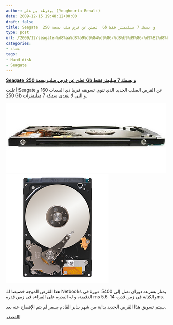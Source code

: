 ```yaml
---
author: يوغرطة بن علي (Youghourta Benali)
date: 2009-12-15 19:48:12+00:00
draft: false
title: Seagate  تعلن عن قرص صلب بسعة 250  Gb و بسمك 7 ميليمتر فقط
type: post
url: /2009/12/seagate-%d8%aa%d8%b9%d9%84%d9%86-%d8%b9%d9%86-%d9%82%d8%b1%d8%b5-%d8%b5%d9%84%d8%a8-%d8%a8%d8%b3%d8%b9%d8%a9-250-gb-%d9%88-%d8%a8%d8%b3%d9%85%d9%83-7-%d9%85%d9%8a%d9%84%d9%8a%d9%85%d8%aa%d8%b1/
categories:
- عتاد
tags:
- Hard disk
- Seagate
---
```


[**Seagate  تعلن عن قرص صلب بسعة 250  Gb و بسمك 7 ميليمتر فقط**](https://www.it-scoop.com/2009/12/seagate-%d8%aa%d8%b9%d9%84%d9%86-%d8%b9%d9%86-%d9%82%d8%b1%d8%b5-%d8%b5%d9%84%d8%a8-%d8%a8%d8%b3%d8%b9%d8%a9-250-gb-%d9%88-%d8%a8%d8%b3%d9%85%d9%83-7-%d9%85%d9%8a%d9%84%d9%8a%d9%85%d8%aa%d8%b1/)



أعلنت Seagate عن القرص الصلب الجديد الذي تنوي تسويقه قريبا ذي السعات 160 و 250 Gb و التي لا يتعدى سمكه 7 ميليمترات.


[![](1260864824.jpg)
](https://www.it-scoop.com/2009/12/seagate-%d8%aa%d8%b9%d9%84%d9%86-%d8%b9%d9%86-%d9%82%d8%b1%d8%b5-%d8%b5%d9%84%d8%a8-%d8%a8%d8%b3%d8%b9%d8%a9-250-gb-%d9%88-%d8%a8%d8%b3%d9%85%d9%83-7-%d9%85%d9%8a%d9%84%d9%8a%d9%85%d8%aa%d8%b1/)[![](1260864999.png)
](https://www.it-scoop.com/2009/12/seagate-%d8%aa%d8%b9%d9%84%d9%86-%d8%b9%d9%86-%d9%82%d8%b1%d8%b5-%d8%b5%d9%84%d8%a8-%d8%a8%d8%b3%d8%b9%d8%a9-250-gb-%d9%88-%d8%a8%d8%b3%d9%85%d9%83-7-%d9%85%d9%8a%d9%84%d9%8a%d9%85%d8%aa%d8%b1/)



هذا القرص الموجه خصيصا للـ Netbooks يمتاز بسرعة دوران تصل إلى 5400  دورة في الدقيقة، و له القدرة على القراءة في زمن قدره ms 5.6  والكتابة في زمن قدره 14ms.

سيتم تسويق هذا القرص الجديد بداية من شهر يناير القادم بسعر لم يتم الإفصاح عنه بعد.

[المصدر](http://www.engadget.com/2009/12/08/seagates-7-mm-momentus-thin-2-5-inch-hard-disk-for-slim-high-c/)
